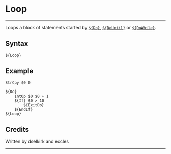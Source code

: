 # Loop

---

Loops a block of statements started by [`${Do}`][1], [`${DoUntil}`][2] or [`${DoWhile}`][3].

## Syntax

	${Loop}

## Example

	StrCpy $0 0

	${Do}
		IntOp $0 $0 + 1
		${If} $0 > 10
			${ExitDo}
		${EndIf}
	${Loop}

## Credits

Written by dselkirk and eccles

---

[1]: Do.md
[2]: DoUntil.md
[3]: DoWhile.md